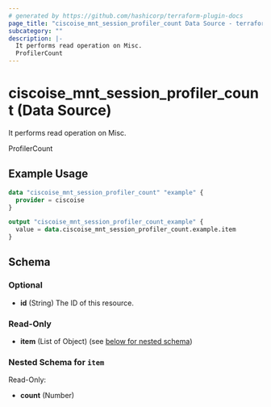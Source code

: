 ```yaml
---
# generated by https://github.com/hashicorp/terraform-plugin-docs
page_title: "ciscoise_mnt_session_profiler_count Data Source - terraform-provider-ciscoise"
subcategory: ""
description: |-
  It performs read operation on Misc.
  ProfilerCount
---
```


# ciscoise_mnt_session_profiler_count (Data Source)

It performs read operation on Misc.

ProfilerCount

## Example Usage

```terraform
data "ciscoise_mnt_session_profiler_count" "example" {
  provider = ciscoise
}

output "ciscoise_mnt_session_profiler_count_example" {
  value = data.ciscoise_mnt_session_profiler_count.example.item
}
```

<!-- schema generated by tfplugindocs -->
## Schema

### Optional

- **id** (String) The ID of this resource.

### Read-Only

- **item** (List of Object) (see [below for nested schema](#nestedatt--item))

<a id="nestedatt--item"></a>
### Nested Schema for `item`

Read-Only:

- **count** (Number)


